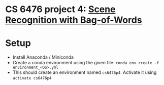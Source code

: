# CS 6476 project 4: [Scene Recognition with Bag-of-Words](https://www.cc.gatech.edu/~hays/compvision/proj4/)

# Setup
- Install Anaconda / Miniconda
- Create a conda environment using the given file: `conda env create -f environment_<OS>.yml`
- This should create an environment named `cs6476p4`. Activate it using `activate cs6476p4`
